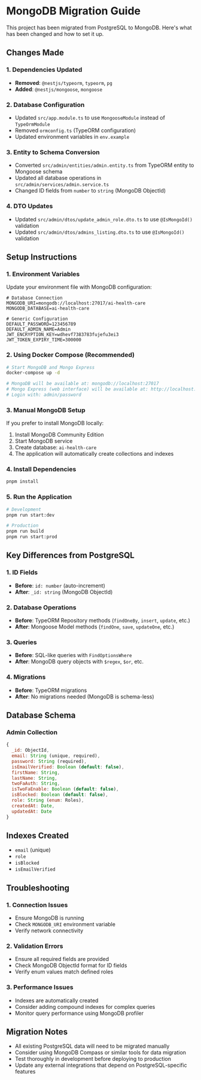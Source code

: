 # MongoDB Migration Guide

This project has been migrated from PostgreSQL to MongoDB. Here's what has been changed and how to set it up.

## Changes Made

### 1. Dependencies Updated
- **Removed**: `@nestjs/typeorm`, `typeorm`, `pg`
- **Added**: `@nestjs/mongoose`, `mongoose`

### 2. Database Configuration
- Updated `src/app.module.ts` to use `MongooseModule` instead of `TypeOrmModule`
- Removed `ormconfig.ts` (TypeORM configuration)
- Updated environment variables in `env.example`

### 3. Entity to Schema Conversion
- Converted `src/admin/entities/admin.entity.ts` from TypeORM entity to Mongoose schema
- Updated all database operations in `src/admin/services/admin.service.ts`
- Changed ID fields from `number` to `string` (MongoDB ObjectId)

### 4. DTO Updates
- Updated `src/admin/dtos/update_admin_role.dto.ts` to use `@IsMongoId()` validation
- Updated `src/admin/dtos/admins_listing.dto.ts` to use `@IsMongoId()` validation

## Setup Instructions

### 1. Environment Variables
Update your environment file with MongoDB configuration:

```env
# Database Connection
MONGODB_URI=mongodb://localhost:27017/ai-health-care
MONGODB_DATABASE=ai-health-care

# Generic Configuration
DEFAULT_PASSWORD=123456789
DEFAULT_ADMIN_NAME=Admin
JWT_ENCRYPTION_KEY=wdhevf7383783fujefu3ei3
JWT_TOKEN_EXPIRY_TIME=300000
```

### 2. Using Docker Compose (Recommended)
```bash
# Start MongoDB and Mongo Express
docker-compose up -d

# MongoDB will be available at: mongodb://localhost:27017
# Mongo Express (web interface) will be available at: http://localhost:8081
# Login with: admin/password
```

### 3. Manual MongoDB Setup
If you prefer to install MongoDB locally:

1. Install MongoDB Community Edition
2. Start MongoDB service
3. Create database: `ai-health-care`
4. The application will automatically create collections and indexes

### 4. Install Dependencies
```bash
pnpm install
```

### 5. Run the Application
```bash
# Development
pnpm run start:dev

# Production
pnpm run build
pnpm run start:prod
```

## Key Differences from PostgreSQL

### 1. ID Fields
- **Before**: `id: number` (auto-increment)
- **After**: `_id: string` (MongoDB ObjectId)

### 2. Database Operations
- **Before**: TypeORM Repository methods (`findOneBy`, `insert`, `update`, etc.)
- **After**: Mongoose Model methods (`findOne`, `save`, `updateOne`, etc.)

### 3. Queries
- **Before**: SQL-like queries with `FindOptionsWhere`
- **After**: MongoDB query objects with `$regex`, `$or`, etc.

### 4. Migrations
- **Before**: TypeORM migrations
- **After**: No migrations needed (MongoDB is schema-less)

## Database Schema

### Admin Collection
```javascript
{
  _id: ObjectId,
  email: String (unique, required),
  password: String (required),
  isEmailVerified: Boolean (default: false),
  firstName: String,
  lastName: String,
  twoFaAuth: String,
  isTwoFaEnable: Boolean (default: false),
  isBlocked: Boolean (default: false),
  role: String (enum: Roles),
  createdAt: Date,
  updatedAt: Date
}
```

## Indexes Created
- `email` (unique)
- `role`
- `isBlocked`
- `isEmailVerified`

## Troubleshooting

### 1. Connection Issues
- Ensure MongoDB is running
- Check `MONGODB_URI` environment variable
- Verify network connectivity

### 2. Validation Errors
- Ensure all required fields are provided
- Check MongoDB ObjectId format for ID fields
- Verify enum values match defined roles

### 3. Performance Issues
- Indexes are automatically created
- Consider adding compound indexes for complex queries
- Monitor query performance using MongoDB profiler

## Migration Notes

- All existing PostgreSQL data will need to be migrated manually
- Consider using MongoDB Compass or similar tools for data migration
- Test thoroughly in development before deploying to production
- Update any external integrations that depend on PostgreSQL-specific features
